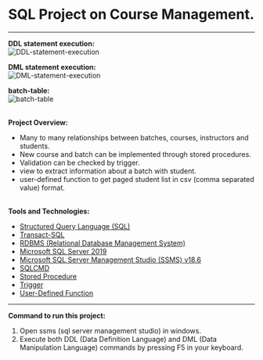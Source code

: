 # SQL Project on Course Management.
<hr />

<strong>DDL statement execution:</strong>
<br />
![DDL-statement-execution](https://user-images.githubusercontent.com/58094678/140607020-ccb84d9f-d7f0-4789-829a-77f26a24dac5.jpg)
<br />

<strong>DML statement execution:</strong>
<br />
![DML-statement-execution](https://user-images.githubusercontent.com/58094678/140607024-34b29739-1989-4e08-8f85-642a5d7956ff.jpg)
<br />

<strong>batch-table:</strong>
<br />
![batch-table](https://user-images.githubusercontent.com/58094678/140607171-77896522-9ec3-47b1-8a69-da0121661439.jpg)
<br />

<br />
<strong>Project Overview:</strong>
<br />
<ul>
  <li>Many to many relationships between batches, courses, instructors and students.</li>
  <li>New course and batch can be implemented through stored procedures.</li>
  <li>Validation can be checked by trigger.</li>
  <li>view to extract information about a batch with student.</li>
  <li>user-defined function to get paged student list in csv (comma separated value) format.</li>
</ul>
<br />
<strong>Tools and Technologies:</strong>

<ul>
  <li><a href="https://en.wikipedia.org/wiki/SQL">Structured Query Language (SQL)</a></li>
  <li><a href="https://docs.microsoft.com/en-us/sql/t-sql/language-reference?view=sql-server-ver15">Transact-SQL</a></li>
  <li><a href="https://en.wikipedia.org/wiki/Relational_database">RDBMS (Relational Database Management System)</a></li>
  <li><a href="https://www.microsoft.com/en-us/sql-server/sql-server-2019">Microsoft SQL Server 2019</a></li>
  <li><a href="https://docs.microsoft.com/en-us/sql/ssms/download-sql-server-management-studio-ssms?view=sql-server-ver15">Microsoft SQL Server Management Studio (SSMS) v18.6</a></li>
  <li><a href="https://docs.microsoft.com/en-us/sql/tools/sqlcmd-utility?view=sql-server-ver15">SQLCMD</a></li>
  <li><a href="https://docs.microsoft.com/en-us/sql/relational-databases/stored-procedures/create-a-stored-procedure?view=sql-server-ver15">Stored Procedure</a></li>
  <li><a href="https://docs.microsoft.com/en-us/sql/t-sql/statements/create-trigger-transact-sql?view=sql-server-ver15">Trigger</a></li>
  <li><a href="https://docs.microsoft.com/en-us/sql/relational-databases/user-defined-functions/user-defined-functions?view=sql-server-ver15">User-Defined Function</a></li>
</ul>

<hr />

<strong>Command to run this project:</strong> 
<br />
1. Open ssms (sql server management studio) in windows.
2. Execute both DDL (Data Definition Language) and DML (Data Manipulation Language) commands by pressing F5 in your keyboard.
